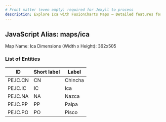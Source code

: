```yaml
---
# Front matter (even empty) required for Jekyll to process
description: Explore Ica with FusionCharts Maps – Detailed features for seamless integration. Try now & enhance your data visualization today! 
---
```


## JavaScript Alias: maps/ica

Map Name: Ica
Dimensions (Width x Height): 362x505


### List of Entities

ID | Short label | Label
---|---|---|
PE.IC.CN| CN | Chincha
PE.IC.IC| IC | Ica
PE.IC.NA| NA | Nazca
PE.IC.PP| PP | Palpa
PE.IC.PO| PO | Pisco
